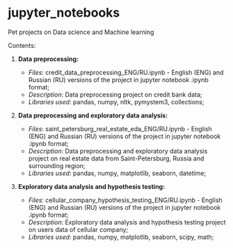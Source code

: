 # jupyter_notebooks
Pet projects on Data science and Machine learning

Contents:

1. **Data preprocessing:**
   - *Files*: credit_data_preprocessing_ENG/RU.ipynb - English (ENG) and Russian (RU) versions of the project in jupyter notebook .ipynb format;
   - *Description*: Data preprocessing project on credit bank data;
   - *Libraries used*: pandas, numpy, nltk, pymystem3, collections;

2. **Data preprocessing and exploratory data analysis:**
   - *Files*: saint_petersburg_real_estate_eda_ENG/RU.ipynb - English (ENG) and Russian (RU) versions of the project in jupyter notebook .ipynb format;
   - *Description*: Data preprocessing and exploratory data analysis project on real estate data from Saint-Petersburg, Russia and surrounding region;
   - *Libraries used*: pandas, numpy, matplotlib, seaborn, datetime;

3. **Exploratory data analysis and hypothesis testing:**
   - *Files*: cellular_company_hypothesis_testing_ENG/RU.ipynb - English (ENG) and Russian (RU) versions of the project in jupyter notebook .ipynb format;
   - *Description*: Exploratory data analysis and hypothesis testing project on users data of cellular company;
   - *Libraries used*: pandas, numpy, matplotlib, seaborn, scipy, math;
